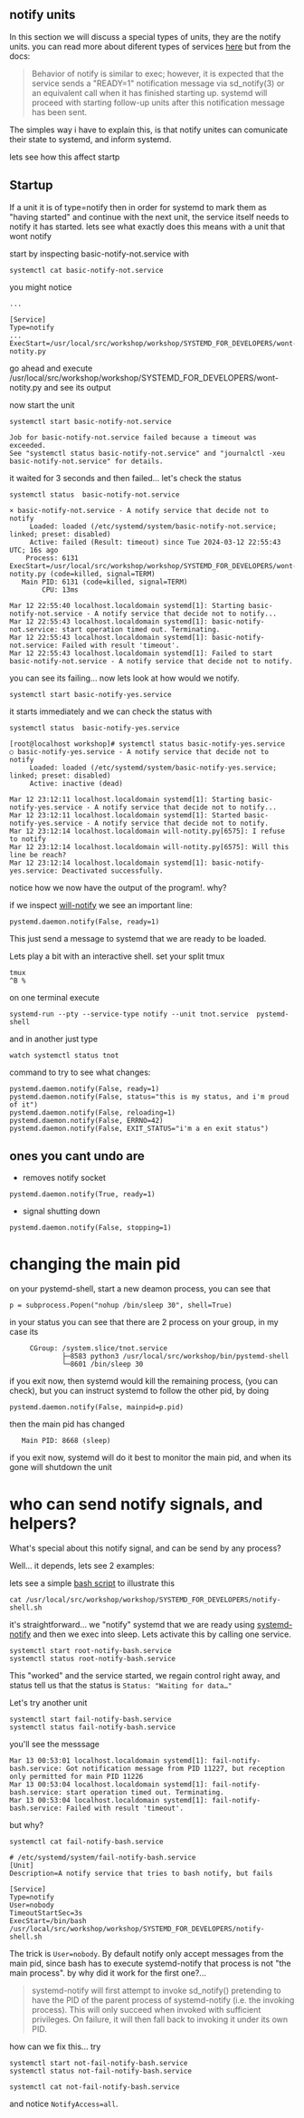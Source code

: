 notify units
--

In this section we will discuss a special types of units, they are the notify units.
you can read more about diferent types of services [here](https://www.freedesktop.org/software/systemd/man/latest/systemd.service.html#Type=)
but from the docs:

> Behavior of notify is similar to exec; however, it is expected that the service sends a "READY=1" notification message via sd_notify(3) or an equivalent call when it has finished starting up. systemd will proceed with starting follow-up units after this notification message has been sent.

The simples way i have to explain this, is that notify unites can comunicate their state to systemd, and inform systemd.

lets see how this affect startp

Startup
--

If a unit it is of type=notify then in order for systemd to mark them  as 
"having started" and continue with the next unit, the service itself needs to notify it has started.
lets see what exactly does this means with a unit that wont notify

start by inspecting basic-notify-not.service with

```commandline
systemctl cat basic-notify-not.service
```

you might notice

```commandline
...

[Service]
Type=notify
...
ExecStart=/usr/local/src/workshop/workshop/SYSTEMD_FOR_DEVELOPERS/wont-notity.py
```

go ahead and execute /usr/local/src/workshop/workshop/SYSTEMD_FOR_DEVELOPERS/wont-notity.py and see its output


now start the unit 

```commandline
systemctl start basic-notify-not.service 
```
```
Job for basic-notify-not.service failed because a timeout was exceeded.
See "systemctl status basic-notify-not.service" and "journalctl -xeu basic-notify-not.service" for details.
```

it waited for 3 seconds and then failed... let's check the status


```
systemctl status  basic-notify-not.service 
```
```
× basic-notify-not.service - A notify service that decide not to notify
     Loaded: loaded (/etc/systemd/system/basic-notify-not.service; linked; preset: disabled)
     Active: failed (Result: timeout) since Tue 2024-03-12 22:55:43 UTC; 16s ago
    Process: 6131 ExecStart=/usr/local/src/workshop/workshop/SYSTEMD_FOR_DEVELOPERS/wont-notity.py (code=killed, signal=TERM)
   Main PID: 6131 (code=killed, signal=TERM)
        CPU: 13ms

Mar 12 22:55:40 localhost.localdomain systemd[1]: Starting basic-notify-not.service - A notify service that decide not to notify...
Mar 12 22:55:43 localhost.localdomain systemd[1]: basic-notify-not.service: start operation timed out. Terminating.
Mar 12 22:55:43 localhost.localdomain systemd[1]: basic-notify-not.service: Failed with result 'timeout'.
Mar 12 22:55:43 localhost.localdomain systemd[1]: Failed to start basic-notify-not.service - A notify service that decide not to notify.
```

you can see its failing... now lets look at how would we notify.

```commandline
systemctl start basic-notify-yes.service 
```

it starts immediately and we can check the status with


```
systemctl status  basic-notify-yes.service 
```

```commandline
[root@localhost workshop]# systemctl status basic-notify-yes.service 
○ basic-notify-yes.service - A notify service that decide not to notify
     Loaded: loaded (/etc/systemd/system/basic-notify-yes.service; linked; preset: disabled)
     Active: inactive (dead)

Mar 12 23:12:11 localhost.localdomain systemd[1]: Starting basic-notify-yes.service - A notify service that decide not to notify...
Mar 12 23:12:11 localhost.localdomain systemd[1]: Started basic-notify-yes.service - A notify service that decide not to notify.
Mar 12 23:12:14 localhost.localdomain will-notity.py[6575]: I refuse to notify
Mar 12 23:12:14 localhost.localdomain will-notity.py[6575]: Will this line be reach?
Mar 12 23:12:14 localhost.localdomain systemd[1]: basic-notify-yes.service: Deactivated successfully.
```

notice how we now have the output of the program!. why?

if we inspect [will-notify](will-notity.py) we see an important line:

```commandline
pystemd.daemon.notify(False, ready=1)
```

This just send a message to systemd that we are ready to be loaded.

Lets play a bit with an interactive shell. set your split tmux

```commandline
tmux
^B %
```

on one terminal execute

```commandline
systemd-run --pty --service-type notify --unit tnot.service  pystemd-shell
```

and in another just type

```commandline
watch systemctl status tnot
```

command to try to see what changes:

```commandline
pystemd.daemon.notify(False, ready=1)
pystemd.daemon.notify(False, status="this is my status, and i'm proud of it")
pystemd.daemon.notify(False, reloading=1)
pystemd.daemon.notify(False, ERRNO=42)
pystemd.daemon.notify(False, EXIT_STATUS="i'm a en exit status")
```

## ones you cant undo are

* removes notify socket
```
pystemd.daemon.notify(True, ready=1)
```

* signal shutting down

```
pystemd.daemon.notify(False, stopping=1)
```


# changing the main pid

on your pystemd-shell, start a new deamon process, you can see that

```commandline
p = subprocess.Popen("nohup /bin/sleep 30", shell=True)
```

in your status you can see that there are 2 process on your group, in my case its

```commandline
     CGroup: /system.slice/tnot.service
             ├─8583 python3 /usr/local/src/workshop/bin/pystemd-shell
             └─8601 /bin/sleep 30
```

if you exit now, then systemd would kill the remaining process, (you can check), 
but you can instruct systemd to follow the other pid, by doing

```commandline
pystemd.daemon.notify(False, mainpid=p.pid)
```

then the main pid has changed

```commandline
   Main PID: 8668 (sleep)  
```


if you exit now, systemd will do it best to monitor the main pid, and when its gone will shutdown the unit

# who can send notify signals, and helpers?

What's special about this notify signal, and can be send by any process?

Well... it depends, lets see 2 examples:

lets see a simple [bash script](notify-shell.sh) to illustrate this

```commandline
cat /usr/local/src/workshop/workshop/SYSTEMD_FOR_DEVELOPERS/notify-shell.sh
```

it's straightforward... we "notify" systemd that we are ready using [systemd-notify](https://www.freedesktop.org/software/systemd/man/latest/systemd-notify.html)
and then we exec into sleep. Lets activate this by calling one service.

```commandline
systemctl start root-notify-bash.service 
systemctl status root-notify-bash.service 
```

This "worked" and the service started, we regain control right away, and status tell us that the status is `Status: "Waiting for data…"`

Let's try another unit

```commandline
systemctl start fail-notify-bash.service 
systemctl status fail-notify-bash.service 
```

you'll see the messsage

```commandline
Mar 13 00:53:01 localhost.localdomain systemd[1]: fail-notify-bash.service: Got notification message from PID 11227, but reception only permitted for main PID 11226
Mar 13 00:53:04 localhost.localdomain systemd[1]: fail-notify-bash.service: start operation timed out. Terminating.
Mar 13 00:53:04 localhost.localdomain systemd[1]: fail-notify-bash.service: Failed with result 'timeout'.
```

but why?

```commandline
systemctl cat fail-notify-bash.service
```
```
# /etc/systemd/system/fail-notify-bash.service
[Unit]
Description=A notify service that tries to bash notify, but fails

[Service]
Type=notify
User=nobody
TimeoutStartSec=3s
ExecStart=/bin/bash /usr/local/src/workshop/workshop/SYSTEMD_FOR_DEVELOPERS/notify-shell.sh
```

The trick is `User=nobody`. By default notify only accept messages from the main pid, since bash has to execute 
systemd-notify that process is not "the main process". by why did it work for the first one?... 

> systemd-notify will first attempt to invoke sd_notify() pretending to have the PID of the parent process of systemd-notify (i.e. the invoking process). This will only succeed when invoked with sufficient privileges. On failure, it will then fall back to invoking it under its own PID. 

how can we fix this... try

```commandline
systemctl start not-fail-notify-bash.service 
systemctl status not-fail-notify-bash.service 
```


```commandline
systemctl cat not-fail-notify-bash.service
```

and notice `NotifyAccess=all`.